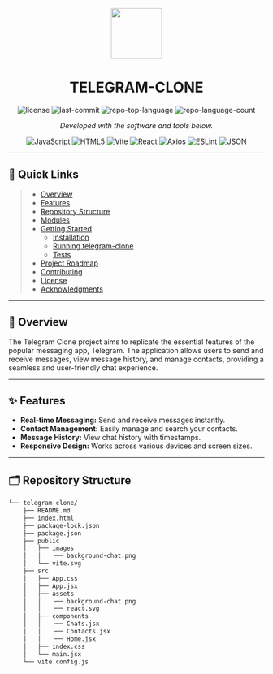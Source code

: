 <p align="center">
  <img src="https://cdn-icons-png.flaticon.com/512/6295/6295417.png" width="100" />
</p>
<p align="center">
  <h1 align="center">TELEGRAM-CLONE</h1>
</p>
<p align="center">
	<img src="https://img.shields.io/github/license/gmahur7/telegram-clone?style=flat&color=0080ff" alt="license">
	<img src="https://img.shields.io/github/last-commit/gmahur7/telegram-clone?style=flat&logo=git&logoColor=white&color=0080ff" alt="last-commit">
	<img src="https://img.shields.io/github/languages/top/gmahur7/telegram-clone?style=flat&color=0080ff" alt="repo-top-language">
	<img src="https://img.shields.io/github/languages/count/gmahur7/telegram-clone?style=flat&color=0080ff" alt="repo-language-count">
</p>
<p align="center">
	<em>Developed with the software and tools below.</em>
</p>
<p align="center">
	<img src="https://img.shields.io/badge/JavaScript-F7DF1E.svg?style=flat&logo=JavaScript&logoColor=black" alt="JavaScript">
	<img src="https://img.shields.io/badge/HTML5-E34F26.svg?style=flat&logo=HTML5&logoColor=white" alt="HTML5">
	<img src="https://img.shields.io/badge/Vite-646CFF.svg?style=flat&logo=Vite&logoColor=white" alt="Vite">
	<img src="https://img.shields.io/badge/React-61DAFB.svg?style=flat&logo=React&logoColor=black" alt="React">
	<img src="https://img.shields.io/badge/Axios-5A29E4.svg?style=flat&logo=Axios&logoColor=white" alt="Axios">
	<img src="https://img.shields.io/badge/ESLint-4B32C3.svg?style=flat&logo=ESLint&logoColor=white" alt="ESLint">
	<img src="https://img.shields.io/badge/JSON-000000.svg?style=flat&logo=JSON&logoColor=white" alt="JSON">
</p>
<hr>

## 📌 Quick Links

> - [Overview](#-overview)
> - [Features](#-features)
> - [Repository Structure](#-repository-structure)
> - [Modules](#-modules)
> - [Getting Started](#-getting-started)
>   - [Installation](#-installation)
>   - [Running telegram-clone](#-running-telegram-clone)
>   - [Tests](#-tests)
> - [Project Roadmap](#-project-roadmap)
> - [Contributing](#-contributing)
> - [License](#-license)
> - [Acknowledgments](#-acknowledgments)

---

## 📝 Overview

The Telegram Clone project aims to replicate the essential features of the popular messaging app, Telegram. The application allows users to send and receive messages, view message history, and manage contacts, providing a seamless and user-friendly chat experience.

---

## ✨ Features

- **Real-time Messaging:** Send and receive messages instantly.
- **Contact Management:** Easily manage and search your contacts.
- **Message History:** View chat history with timestamps.
- **Responsive Design:** Works across various devices and screen sizes.

---

## 🗂 Repository Structure

```sh
└── telegram-clone/
    ├── README.md
    ├── index.html
    ├── package-lock.json
    ├── package.json
    ├── public
    │   ├── images
    │   │   └── background-chat.png
    │   └── vite.svg
    ├── src
    │   ├── App.css
    │   ├── App.jsx
    │   ├── assets
    │   │   ├── background-chat.png
    │   │   └── react.svg
    │   ├── components
    │   │   ├── Chats.jsx
    │   │   ├── Contacts.jsx
    │   │   └── Home.jsx
    │   ├── index.css
    │   └── main.jsx
    └── vite.config.js

